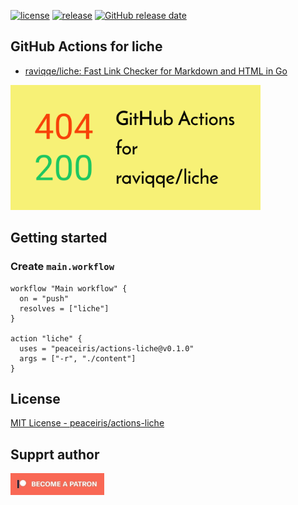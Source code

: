 [![license](https://img.shields.io/github/license/peaceiris/actions-liche.svg)](https://github.com/peaceiris/actions-liche/blob/master/LICENSE)
[![release](https://img.shields.io/github/release/peaceiris/actions-liche.svg)](https://github.com/peaceiris/actions-liche/releases/latest)
[![GitHub release date](https://img.shields.io/github/release-date/peaceiris/actions-liche.svg)](https://github.com/peaceiris/actions-liche/releases)



## GitHub Actions for liche

- [raviqqe/liche: Fast Link Checker for Markdown and HTML in Go](https://github.com/raviqqe/liche)

<img width="400" alt="GitHub Actions for liche" src="./images/ogp.svg">



## Getting started

### Create `main.workflow`

```hcl
workflow "Main workflow" {
  on = "push"
  resolves = ["liche"]
}

action "liche" {
  uses = "peaceiris/actions-liche@v0.1.0"
  args = ["-r", "./content"]
}
```



## License

[MIT License - peaceiris/actions-liche]

[MIT License - peaceiris/actions-liche]: https://github.com/peaceiris/actions-liche/blob/master/LICENSE



## Supprt author

<a href="https://www.patreon.com/peaceiris"><img src="./images/patreon.jpg" alt="peaceiris - Patreon" width="150px"></a>
